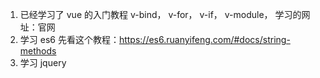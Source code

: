 1. 已经学习了 vue 的入门教程 v-bind， v-for， v-if， v-module， 学习的网址：官网
2. 学习 es6 先看这个教程：https://es6.ruanyifeng.com/#docs/string-methods
3. 学习 jquery



